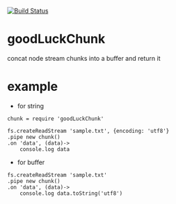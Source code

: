[![Build Status](https://travis-ci.org/mrsquid0126/goodLuckChunk.svg)](https://travis-ci.org/mrsquid0126/goodLuckChunk)

goodLuckChunk
=============

concat node stream chunks into a buffer and return it


# example

- for string

```
chunk = require 'goodLuckChunk'

fs.createReadStream 'sample.txt', {encoding: 'utf8'}
.pipe new chunk()
.on 'data', (data)->
    console.log data

```

- for buffer

```
fs.createReadStream 'sample.txt'
.pipe new chunk()
.on 'data', (data)->
    console.log data.toString('utf8')

```
